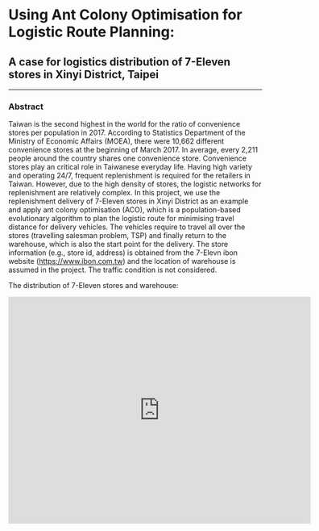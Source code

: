# Using Ant Colony Optimisation for Logistic Route Planning: #
## A case for logistics distribution of 7-Eleven stores in Xinyi District, Taipei ##
----------
### Abstract ###
Taiwan is the second highest in the world for the ratio of convenience stores per population in 2017. According to Statistics Department of the Ministry of Economic Affairs (MOEA), there were 10,662 different convenience stores at the beginning of March 2017. In average, every 2,211 people around the country shares one convenience store. Convenience stores play an critical role in Taiwanese everyday life.
Having high variety and operating 24/7, frequent replenishment is required for the retailers in Taiwan. However, due to the high density of stores, the logistic networks for replenishment are relatively complex. In this project, we use the replenishment delivery of 7-Eleven stores in Xinyi District as an example and apply ant colony optimisation (ACO), which is a population-based evolutionary algorithm to plan the logistic route for minimising travel distance for delivery vehicles. The vehicles require to travel all over the stores (travelling salesman problem, TSP) and finally return to the warehouse, which is also the start point for the delivery. The store information (e.g., store id, address) is obtained from the 7-Elevn ibon website (https://www.ibon.com.tw) and the location of warehouse is assumed in the project. The traffic condition is not considered.

The distribution of 7-Eleven stores and warehouse:
<iframe src="https://cdn.rawgit.com/linminbin/DEDA_Class_SS2018/c3d4e0c8/Min-Bin%20Lin/Route%20Optimisation/xinyi_map/index.html" width="600" height="450" frameborder="0" style="border:0" allowfullscreen></iframe>
